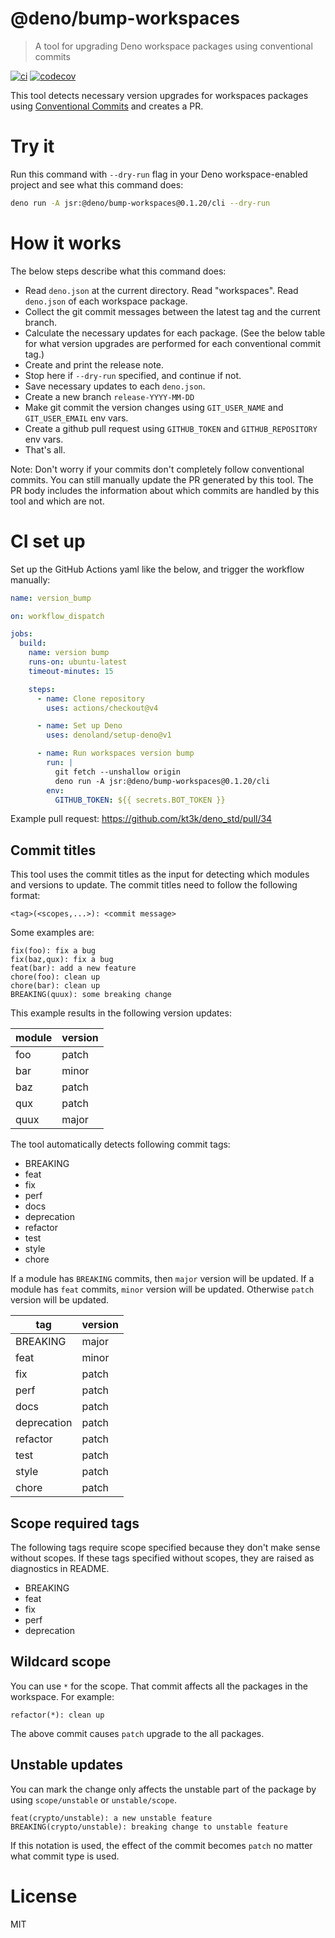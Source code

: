 # @deno/bump-workspaces

> A tool for upgrading Deno workspace packages using conventional commits

[![ci](https://github.com/denoland/bump-workspaces/actions/workflows/ci.yml/badge.svg)](https://github.com/denoland/bump-workspaces/actions/workflows/ci.yml)
[![codecov](https://codecov.io/gh/denoland/bump-workspaces/graph/badge.svg?token=KUT5Q1PJE6)](https://codecov.io/gh/denoland/bump-workspaces)

This tool detects necessary version upgrades for workspaces packages using
[Conventional Commits](https://www.conventionalcommits.org/en/v1.0.0/) and
creates a PR.

# Try it

Run this command with `--dry-run` flag in your Deno workspace-enabled project
and see what this command does:

```sh
deno run -A jsr:@deno/bump-workspaces@0.1.20/cli --dry-run
```

# How it works

The below steps describe what this command does:

- Read `deno.json` at the current directory. Read "workspaces". Read `deno.json`
  of each workspace package.
- Collect the git commit messages between the latest tag and the current branch.
- Calculate the necessary updates for each package. (See the below table for
  what version upgrades are performed for each conventional commit tag.)
- Create and print the release note.
- Stop here if `--dry-run` specified, and continue if not.
- Save necessary updates to each `deno.json`.
- Create a new branch `release-YYYY-MM-DD`
- Make git commit the version changes using `GIT_USER_NAME` and `GIT_USER_EMAIL`
  env vars.
- Create a github pull request using `GITHUB_TOKEN` and `GITHUB_REPOSITORY` env
  vars.
- That's all.

Note: Don't worry if your commits don't completely follow conventional commits.
You can still manually update the PR generated by this tool. The PR body
includes the information about which commits are handled by this tool and which
are not.

# CI set up

Set up the GitHub Actions yaml like the below, and trigger the workflow
manually:

```yaml
name: version_bump

on: workflow_dispatch

jobs:
  build:
    name: version bump
    runs-on: ubuntu-latest
    timeout-minutes: 15

    steps:
      - name: Clone repository
        uses: actions/checkout@v4

      - name: Set up Deno
        uses: denoland/setup-deno@v1

      - name: Run workspaces version bump
        run: |
          git fetch --unshallow origin
          deno run -A jsr:@deno/bump-workspaces@0.1.20/cli
        env:
          GITHUB_TOKEN: ${{ secrets.BOT_TOKEN }}
```

Example pull request: https://github.com/kt3k/deno_std/pull/34

## Commit titles

This tool uses the commit titles as the input for detecting which modules and
versions to update. The commit titles need to follow the following format:

```
<tag>(<scopes,...>): <commit message>
```

Some examples are:

```
fix(foo): fix a bug
fix(baz,qux): fix a bug
feat(bar): add a new feature
chore(foo): clean up
chore(bar): clean up
BREAKING(quux): some breaking change
```

This example results in the following version updates:

| module | version |
| ------ | ------- |
| foo    | patch   |
| bar    | minor   |
| baz    | patch   |
| qux    | patch   |
| quux   | major   |

The tool automatically detects following commit tags:

- BREAKING
- feat
- fix
- perf
- docs
- deprecation
- refactor
- test
- style
- chore

If a module has `BREAKING` commits, then `major` version will be updated. If a
module has `feat` commits, `minor` version will be updated. Otherwise `patch`
version will be updated.

| tag         | version |
| ----------- | ------- |
| BREAKING    | major   |
| feat        | minor   |
| fix         | patch   |
| perf        | patch   |
| docs        | patch   |
| deprecation | patch   |
| refactor    | patch   |
| test        | patch   |
| style       | patch   |
| chore       | patch   |

## Scope required tags

The following tags require scope specified because they don't make sense without
scopes. If these tags specified without scopes, they are raised as diagnostics
in README.

- BREAKING
- feat
- fix
- perf
- deprecation

## Wildcard scope

You can use `*` for the scope. That commit affects all the packages in the
workspace. For example:

```
refactor(*): clean up
```

The above commit causes `patch` upgrade to the all packages.

## Unstable updates

You can mark the change only affects the unstable part of the package by using
`scope/unstable` or `unstable/scope`.

```
feat(crypto/unstable): a new unstable feature
BREAKING(crypto/unstable): breaking change to unstable feature
```

If this notation is used, the effect of the commit becomes `patch` no matter
what commit type is used.

# License

MIT
